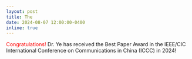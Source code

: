 ```yaml
---
layout: post
title: The 
date: 2024-08-07 12:00:00-0400
inline: true
---
```


<span style="color: red;">Congratulations!</span> Dr. Ye has received the Best Paper Award in the IEEE/CIC International Conference on Communications in China (ICCC) in 2024!
